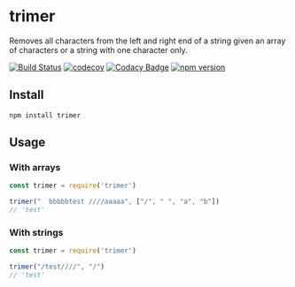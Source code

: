 # trimer

Removes all characters from the left and right end of a string given an array
of characters or a string with one character only.

[![Build Status](https://travis-ci.org/tiagofilipe12/trimer.svg?branch=master)](https://travis-ci.org/tiagofilipe12/trimer)
[![codecov](https://codecov.io/gh/tiagofilipe12/trimer/branch/master/graph/badge.svg)](https://codecov.io/gh/tiagofilipe12/trimer)
[![Codacy Badge](https://api.codacy.com/project/badge/Grade/8f2c9136fac143819d16daaa41af8413)](https://www.codacy.com/app/tiagofilipe12/trimer?utm_source=github.com&amp;utm_medium=referral&amp;utm_content=tiagofilipe12/trimer&amp;utm_campaign=Badge_Grade)
[![npm version](https://badge.fury.io/js/trimer.svg)](https://badge.fury.io/js/trimer)

## Install

```
npm install trimer
```

## Usage

### With arrays
```js
const trimer = require('trimer')

trimer("  bbbbbtest ////aaaaa", ["/", " ", "a", "b"])
// 'test'
```

### With strings
```js
const trimer = require('trimer')

trimer("/test////", "/")
// 'test'
```
